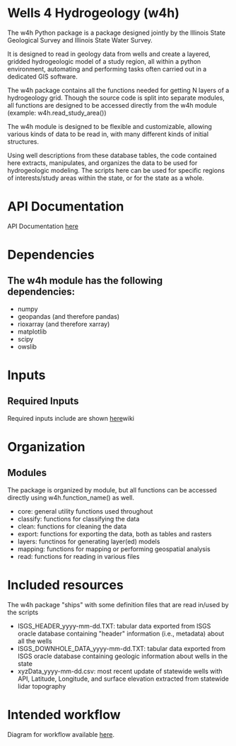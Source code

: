 # Wells 4 Hydrogeology (w4h) 

The w4h Python package is a package designed jointly by the Illinois State Geological Survey and Illinois State Water Survey.

It is designed to read in geology data from wells and create a layered, gridded hydrogeologic model of a study region, all within a python environment, automating and performing tasks often carried out in a dedicated GIS software.

The w4h package contains all the functions needed for getting N layers of a hydrogeology grid. 
Though the source code is split into separate modules, all functions are designed to be accessed directly from the w4h module (example: w4h.read_study_area())

The w4h module is designed to be flexible and customizable, allowing various kinds of data to be read in, with many different kinds of initial structures.

Using well descriptions from these database tables, the code contained here extracts, manipulates, and organizes the data to be used for hydrogeologic modeling. The scripts here can be used for specific regions of interests/study areas within the state, or for the state as a whole.

# API Documentation
API Documentation <a href="https://rjbalikian.github.io/wells4hydrogeology/main.html">here</a>

# Dependencies
## The w4h module has the following dependencies:
- numpy
- geopandas (and therefore pandas)
- rioxarray (and therefore xarray)
- matplotlib
- scipy
- owslib

# Inputs
## Required Inputs
Required inputs include are shown <a href="https://github.com/RJbalikian/wells4hydrogeology/">here</a>wiki

# Organization
## Modules
The package is organized by module, but all functions can be accessed directly using w4h.function_name() as well.
- core: general utility functions used throughout
- classify: functions for classifying the data
- clean: functions for cleaning the data
- export: functions for exporting the data, both as tables and rasters
- layers: functinos for generating layer(ed) models
- mapping: functions for mapping or performing geospatial analysis
- read: functions for reading in various files

# Included resources
The w4h package "ships" with some definition files that are read in/used by the scripts
- ISGS_HEADER_yyyy-mm-dd.TXT: tabular data exported from ISGS oracle database containing "header" information (i.e., metadata) about all the wells
- ISGS_DOWNHOLE_DATA_yyyy-mm-dd.TXT: tabular data exported from ISGS oracle database containing geologic information about wells in the state
- xyzData_yyyy-mm-dd.csv: most recent update of statewide wells with API, Latitude, Longitude, and surface elevation extracted from statewide lidar topography

# Intended workflow
Diagram for workflow available <a href="https://github.com/RJbalikian/wells4hydrogeology/wiki/Intended-Workflow-%5BDRAFT%5D">here</a>.
